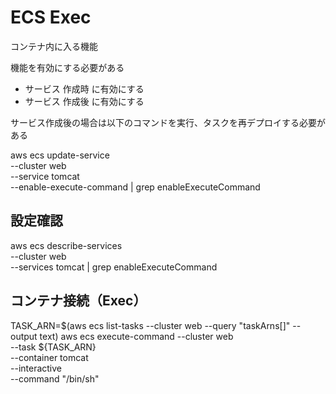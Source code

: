 # ECS Exec

コンテナ内に入る機能

機能を有効にする必要がある
- サービス 作成時 に有効にする
- サービス 作成後 に有効にする

サービス作成後の場合は以下のコマンドを実行、タスクを再デプロイする必要がある

aws ecs update-service \
    --cluster web\
    --service tomcat\
    --enable-execute-command | grep enableExecuteCommand

## 設定確認
aws ecs describe-services \
--cluster web \
--services tomcat | grep enableExecuteCommand

## コンテナ接続（Exec）
TASK_ARN=$(aws ecs list-tasks --cluster web --query "taskArns[]"  --output text)
aws ecs execute-command --cluster web \
    --task ${TASK_ARN} \
    --container tomcat \
    --interactive \
    --command "/bin/sh"
